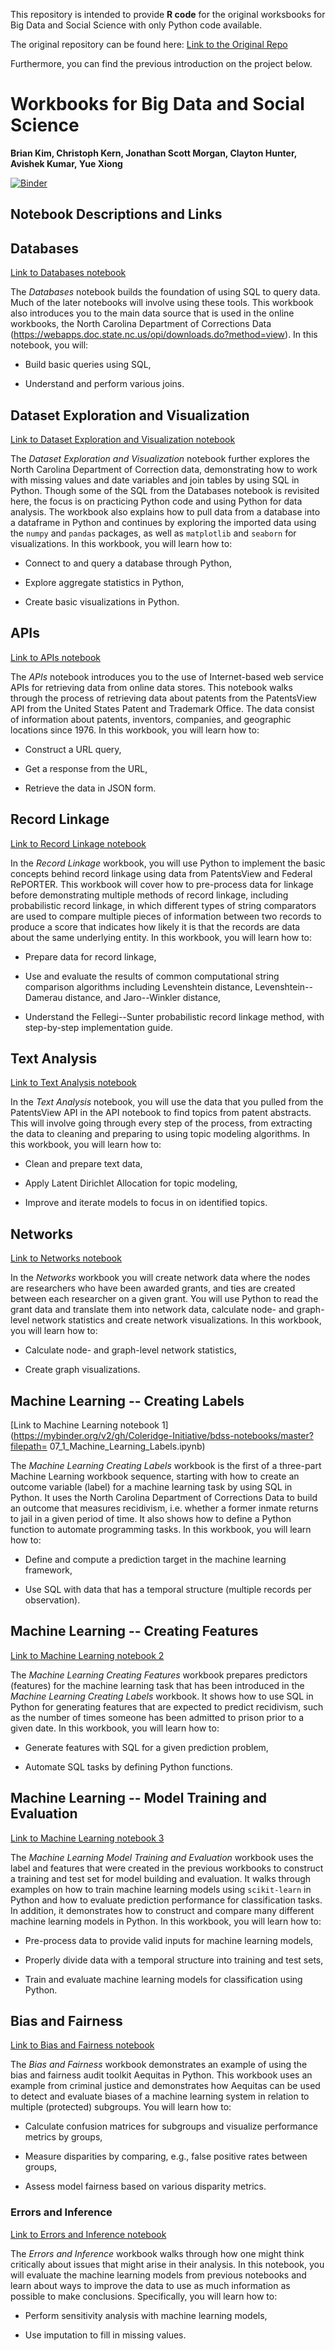This repository is intended to provide **R code** for the original worksbooks for Big Data and Social Science with only Python code available.

The original repository can be found here:
[Link to the Original Repo](https://github.com/Coleridge-Initiative/bdss-notebooks)

Furthermore, you can find the previous introduction on the project below.

# Workbooks for Big Data and Social Science

**Brian Kim, Christoph Kern, Jonathan Scott Morgan, Clayton Hunter, Avishek Kumar, Yue Xiong**

[![Binder](https://mybinder.org/badge_logo.svg)](https://mybinder.org/v2/gh/Coleridge-Initiative/bdss-notebooks/master)

Notebook Descriptions and Links
------------

## Databases

[Link to Databases notebook](https://mybinder.org/v2/gh/Coleridge-Initiative/bdss-notebooks/master?filepath=01_Databases.ipynb)


The *Databases* notebook builds the foundation of using SQL to query data. 
Much of the later notebooks will involve using these tools. This workbook 
also introduces you to the main data source that is used in the online workbooks, 
the North Carolina Department of Corrections Data 
(<https://webapps.doc.state.nc.us/opi/downloads.do?method=view>). In this notebook, you will:

- Build basic queries using SQL,

- Understand and perform various joins. 

## Dataset Exploration and Visualization

[Link to Dataset Exploration and Visualization notebook](https://mybinder.org/v2/gh/Coleridge-Initiative/bdss-notebooks/master?filepath=02_Dataset_Exploration_and_Visualization.ipynb)

The *Dataset Exploration and Visualization* notebook further explores the 
North Carolina Department of Correction data, demonstrating how to work with 
missing values and date variables and join tables by using SQL in Python. 
Though some of the SQL from the Databases notebook is revisited here, the 
focus is on practicing Python code and using Python for data analysis. The 
workbook also explains how to pull data from a database into a dataframe 
in Python and continues by exploring the imported data using the `numpy` 
and `pandas` packages, as well as `matplotlib` and `seaborn` for 
visualizations. In this workbook, you will learn how to:

- Connect to and query a database through Python,

- Explore aggregate statistics in Python,

- Create basic visualizations in Python.

## APIs 


[Link to APIs notebook](https://mybinder.org/v2/gh/Coleridge-Initiative/bdss-notebooks/master?filepath=03_API.ipynb)

The *APIs* notebook introduces you to the use of Internet-based web service 
APIs for retrieving data from online data stores. This notebook walks through 
the process of retrieving data about patents from the PatentsView API from 
the United States Patent and Trademark Office. The data consist of information 
about patents, inventors, companies, and geographic locations since 1976. 
In this workbook, you will learn how to:

-   Construct a URL query,

-   Get a response from the URL,

-   Retrieve the data in JSON form.

## Record Linkage

[Link to Record Linkage notebook](https://mybinder.org/v2/gh/Coleridge-Initiative/bdss-notebooks/master?filepath=04_Record_Linkage.ipynb)

In the *Record Linkage* workbook, you will use Python to implement the basic
concepts behind record linkage using data from PatentsView and Federal 
RePORTER. This workbook will cover how to pre-process data for linkage before demonstrating multiple methods of record linkage, including probabilistic record linkage, 
in which different types of string comparators are used to compare multiple 
pieces of information between two records to produce a score that indicates 
how likely it is that the records are data about the same underlying entity. 
In this workbook, you will learn how to:

-   Prepare data for record linkage,

-   Use and evaluate the results of common computational string
    comparison algorithms including Levenshtein
    distance, Levenshtein--Damerau distance, and Jaro--Winkler distance,

-   Understand the Fellegi--Sunter probabilistic record linkage method,
    with step-by-step implementation guide.

## Text Analysis 

[Link to Text Analysis notebook](https://mybinder.org/v2/gh/Coleridge-Initiative/bdss-notebooks/master?filepath=05_Text_Analysis.ipynb)

In the *Text Analysis* notebook, you will use the data that you pulled from 
the PatentsView API in the API notebook to find topics from patent abstracts. 
This will involve going through every step of the process, from extracting 
the data to cleaning and preparing to using topic modeling algorithms. 
In this workbook, you will learn how to:

- Clean and prepare text data,

- Apply Latent Dirichlet Allocation for topic modeling,

- Improve and iterate models to focus in on identified topics.

## Networks

[Link to Networks notebook](https://mybinder.org/v2/gh/Coleridge-Initiative/bdss-notebooks/master?filepath=06_Networks.ipynb)

In the *Networks* workbook you will create network data where the nodes
are researchers who have been awarded grants, and ties are created
between each researcher on a given grant. You will use Python to read
the grant data and translate them into network data, calculate node- 
and graph-level network statistics and create network visualizations. 
In this workbook, you will learn how to:

-   Calculate node- and graph-level network statistics,

-   Create graph visualizations. 

## Machine Learning -- Creating Labels

[Link to Machine Learning notebook 1](https://mybinder.org/v2/gh/Coleridge-Initiative/bdss-notebooks/master?filepath=
07_1_Machine_Learning_Labels.ipynb)


The *Machine Learning Creating Labels* workbook is the first of a three-part Machine Learning workbook sequence, starting with how to create an 
outcome variable (label) for a machine learning task by using SQL in Python. 
It uses the North Carolina Department of Corrections Data to build an 
outcome that measures recidivism, i.e. whether a former inmate returns to 
jail in a given period of time. It also shows how to define a Python 
function to automate programming tasks. In this workbook, you will learn 
how to:

-   Define and compute a prediction target in the machine learning framework,

-   Use SQL with data that has a temporal structure (multiple records per observation).

## Machine Learning -- Creating Features

[Link to Machine Learning notebook 2](https://mybinder.org/v2/gh/Coleridge-Initiative/bdss-notebooks/master?filepath=07_2_Machine_Learning_Features.ipynb)

The *Machine Learning Creating Features* workbook prepares predictors 
(features) for the machine learning task that has been introduced in the 
*Machine Learning Creating Labels* workbook. It shows how to use SQL 
in Python for generating features that are expected to predict recidivism,
such as the number of times someone has been admitted to prison prior to 
a given date. In this workbook, you will learn how to:

-   Generate features with SQL for a given prediction problem,

-   Automate SQL tasks by defining Python functions.

## Machine Learning -- Model Training and Evaluation

[Link to Machine Learning notebook 3](https://mybinder.org/v2/gh/Coleridge-Initiative/bdss-notebooks/master?filepath=07_3_Machine_Learning_Models.ipynb)

The *Machine Learning Model Training and Evaluation* workbook uses the 
label and features that were created in the previous workbooks to construct 
a training and test set for model building and evaluation. It walks through examples on 
how to train machine learning models using `scikit-learn` in Python and how 
to evaluate prediction performance for classification tasks. In addition, 
it demonstrates how to construct and compare many different machine learning models in Python. In this workbook, you will learn how to:

-   Pre-process data to provide valid inputs for machine learning models,  

-   Properly divide data with a temporal structure into training and test sets,

-   Train and evaluate machine learning models for classification using Python.

## Bias and Fairness

[Link to Bias and Fairness notebook](https://mybinder.org/v2/gh/Coleridge-Initiative/bdss-notebooks/master?filepath=08_Bias_and_Fairness.ipynb)


The *Bias and Fairness* workbook demonstrates an example of using the bias and 
fairness audit toolkit Aequitas in Python. This workbook uses an example 
from criminal justice and demonstrates how Aequitas can be used to 
detect and evaluate biases of a machine learning system in relation to 
multiple (protected) subgroups. You will learn how to: 

- Calculate confusion matrices for subgroups and visualize performance metrics by groups,

- Measure disparities by comparing, e.g., false positive rates between groups,

- Assess model fairness based on various disparity metrics.

### Errors and Inference

[Link to Errors and Inference notebook](https://mybinder.org/v2/gh/Coleridge-Initiative/bdss-notebooks/master?filepath=09_Errors_and_Inference.ipynb)

The *Errors and Inference* workbook walks through how one might think critically about issues that might arise in their analysis. In this notebook, you will evaluate the machine learning models from previous notebooks and learn about ways to improve the data to use as much information as possible to make conclusions. Specifically, you will learn how to: 

- Perform sensitivity analysis with machine learning models,

- Use imputation to fill in missing values.
